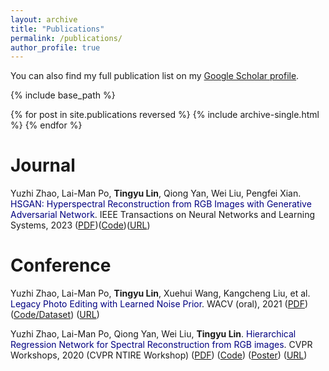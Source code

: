 ```yaml
---
layout: archive
title: "Publications"
permalink: /publications/
author_profile: true
---
```

You can also find my full publication list on my [Google Scholar profile](https://scholar.google.com/citations?user=QyVVPMoAAAAJ&hl=en&oi=ao).

{% include base_path %}

{% for post in site.publications reversed %}
  {% include archive-single.html %}
{% endfor %}

**Journal**
======
Yuzhi Zhao, Lai-Man Po, **Tingyu Lin**, Qiong Yan, Wei Liu, Pengfei Xian. <font color='Navy'>HSGAN: Hyperspectral Reconstruction from RGB Images with Generative Adversarial Network</font>. IEEE Transactions on Neural Networks and Learning Systems, 2023 ([PDF](https://zhaoyuzhi.github.io/files/2023-HSGAN-Hyperspectral-Reconstruction-From-RGB-Images-With-Generative-Adversarial-Network.pdf))([Code](https://github.com/zhaoyuzhi/HSGAN))([URL](https://ieeexplore.ieee.org/document/10214426))


**Conference**
======
Yuzhi Zhao, Lai-Man Po, **Tingyu Lin**, Xuehui Wang, Kangcheng Liu, et al. <font color='Navy'>Legacy Photo Editing with Learned Noise Prior</font>. WACV (oral), 2021 ([PDF](../files/2021-Legacy-Photo-Editing-with-Learned-Noise-Prior.pdf)) ([Code/Dataset](https://github.com/zhaoyuzhi/Legacy-Photo-Editing-with-Learned-Noise-Prior)) ([URL](https://openaccess.thecvf.com/content/WACV2021/papers/Zhao_Legacy_Photo_Editing_With_Learned_Noise_Prior_WACV_2021_paper.pdf))

Yuzhi Zhao, Lai-Man Po, Qiong Yan, Wei Liu, **Tingyu Lin**. <font color='Navy'>Hierarchical Regression Network for Spectral Reconstruction from RGB images</font>. CVPR Workshops, 2020 (CVPR NTIRE Workshop) ([PDF](../files/2020-Hierarchical-Regression-Network-for-Spectral-Reconstruction-from-RGB-Images.pdf)) ([Code](https://github.com/zhaoyuzhi/Hierarchical-Regression-Network-for-Spectral-Reconstruction-from-RGB-Images)) ([Poster](https://github.com/zhaoyuzhi/Hierarchical-Regression-Network-for-Spectral-Reconstruction-from-RGB-Images/blob/master/img/poster.png)) ([URL](https://openaccess.thecvf.com/content_CVPRW_2020/papers/w31/Zhao_Hierarchical_Regression_Network_for_Spectral_Reconstruction_From_RGB_Images_CVPRW_2020_paper.pdf))
